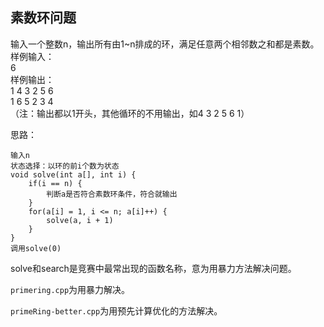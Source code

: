 ## 素数环问题

输入一个整数n，输出所有由1~n排成的环，满足任意两个相邻数之和都是素数。  
样例输入：  
6   
样例输出：  
1 4 3 2 5 6  
1 6 5 2 3 4  
（注：输出都以1开头，其他循环的不用输出，如4 3 2 5 6 1）

思路：

```
输入n
状态选择：以环的前i个数为状态
void solve(int a[], int i) {
    if(i == n) {
        判断a是否符合素数环条件，符合就输出
    }
    for(a[i] = 1, i <= n; a[i]++) {
        solve(a, i + 1)
    }
}
调用solve(0)
```

solve和search是竞赛中最常出现的函数名称，意为用暴力方法解决问题。

`primering.cpp`为用暴力解决。

`primeRing-better.cpp`为用预先计算优化的方法解决。